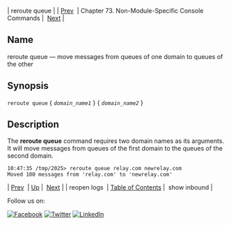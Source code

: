 | reroute queue |
| [Prev](console_commands.reopen_logs.php)  | Chapter 73. Non-Module-Specific Console Commands |  [Next](console_commands.show_inbound.php) |

<a name="console_commands.reroute_queue"></a>
## Name

reroute queue — move messages from queues of one domain to queues of the other

## Synopsis

`reroute queue` { *`domain_name1`* } { *`domain_name2`* }

<a name="idp12023472"></a>
## Description

The **reroute queue**       command requires two domain names as its arguments. It will move messages from queues of the first domain to the queues of the second domain.

```
10:47:35 /tmp/2025> reroute queue relay.com newrelay.com
Moved 100 messages from 'relay.com' to 'newrelay.com'
```

| [Prev](console_commands.reopen_logs.php)  | [Up](console.cmds.ref.php) |  [Next](console_commands.show_inbound.php) |
| reopen logs  | [Table of Contents](index.php) |  show inbound |

Follow us on:

[![Facebook](https://support.messagesystems.com/images/icon-facebook.png)](http://www.facebook.com/messagesystems) [![Twitter](https://support.messagesystems.com/images/icon-twitter.png)](http://twitter.com/#!/MessageSystems) [![LinkedIn](https://support.messagesystems.com/images/icon-linkedin.png)](http://www.linkedin.com/company/message-systems)